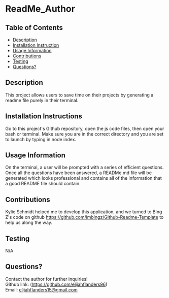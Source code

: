 

# ReadMe_Author

## Table of Contents
* [Description](#Description)
* [Installation Instruction](#Installation-Instructions)
* [Usage Information](#Usage-Information)
* [Contributions](#Contributions)
* [Testing](#Testing)
* [Questions?](#Questions?)

## Description
This project allows users to save time on their projects by generating a readme file purely in their terminal.

## Installation Instructions
Go to this project's Github repository, open the js code files, then open your bash or terminal. Make sure you are in the correct directory and you are set to launch by typing in node index.

## Usage Information
On the terminal, a user will be prompted with a series of efficient questions. Once all the questions have been answered, a READMe.md file will be generated which looks professional and contains all of the information that a good README file should contain.

## Contributions
Kylie Schmidt helped me to develop this application, and we turned to Bing Z's code on github https://github.com/imbingz/Github-Readme-Template to help us along the way.

## Testing
N/A

## Questions?
Contact the author for further inquiries!<br>
Github link: (https://github.com/elijahflanders96)<br>
Email: elijahflanders15@gmail.com

